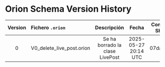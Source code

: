 # Orion Schema Version History

| Version | Fichero `.orion` | Descripción | Fecha | Commit SHA |
|:-------:|:-----------------|:-----------:|:-----:|:----------:|
| 0 | V0_delete_live_post.orion |  Se ha borrado la clase LivePost | 2025-05-27 20:14 UTC | 07da301 |
